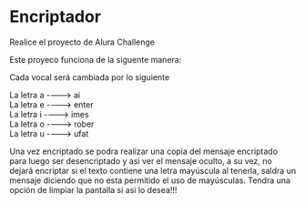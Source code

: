 # Encriptador
Realice el proyecto de Alura Challenge

Este proyeco funciona de la siguente manera:

Cada vocal será cambiada por lo siguiente

La letra a ----> ai  
La letra e ----> enter  
La letra i ----> imes  
La letra o ----> rober  
La letra u ----> ufat 

Una vez encriptado se podra realizar una copia del mensaje encriptado para luego ser desencriptado y asi ver el mensaje oculto,
a su vez, no dejará encriptar si el texto contiene una letra mayúscula al tenerla, saldra un mensaje diciendo que no esta permitido el uso de mayúsculas.
Tendra una opción de limpiar la pantalla si asi lo desea!!!
